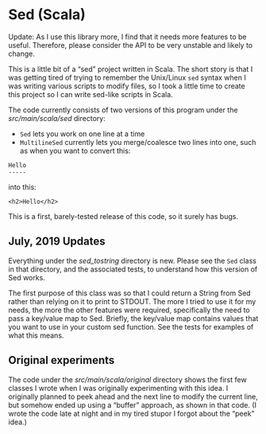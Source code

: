 # Sed (Scala)

Update: As I use this library more, I find that it needs more
features to be useful. Therefore, please consider the API to
be very unstable and likely to change.

This is a little bit of a “sed” project written in Scala.
The short story is that I was getting tired of trying to
remember the Unix/Linux `sed` syntax when I was writing various
scripts to modify files, so I took a little time to create
this project so I can write sed-like scripts in Scala.

The code currently consists of two versions of this program
under the _src/main/scala/sed_ directory:

- `Sed` lets you work on one line at a time
- `MultilineSed` currently lets you merge/coalesce two lines
  into one, such as when you want to convert this:
  
````
Hello
-----
````

into this:

````
<h2>Hello</h2>
````

This is a first, barely-tested release of this code, so it
surely has bugs.



## July, 2019 Updates

Everything under the *sed_tostring* directory is new. Please see the
`Sed` class in that directory, and the associated tests, to understand
how this version of Sed works.

The first purpose of this class was so that I could return a String from
Sed rather than relying on it to print to STDOUT. The more I tried to use
it for my needs, the more the other features were required, specifically
the need to pass a key/value map to Sed. Briefly, the key/value map contains
values that you want to use in your custom sed function. See the tests
for examples of what this means.


## Original experiments

The code under the _src/main/scala/original_ directory shows
the first few classes I wrote when I was originally experimenting
with this idea. I originally planned to peek ahead and the next
line to modify the current line, but somehow ended up using a
“buffer” approach, as shown in that code. (I wrote the code late
at night and in my tired stupor I forgot about the “peek” idea.)






